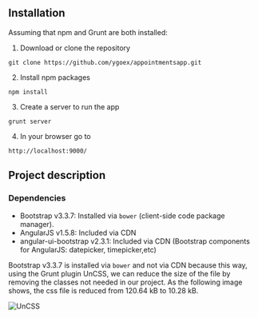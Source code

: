 ## Installation

Assuming that npm and Grunt are both installed:

1. Download or clone the repository

  ```
  git clone https://github.com/ygoex/appointmentsapp.git
  ```

2. Install npm packages

  ```
  npm install
  ```
3. Create a server to run the app

  ```
  grunt server
  ```
4. In your browser go to 

  ```
  http://localhost:9000/
  ```

## Project description

### Dependencies 
* Bootstrap v3.3.7: Installed via `bower` (client-side code package manager).
* AngularJS v1.5.8: Included via CDN
* angular-ui-bootstrap v2.3.1: Included via CDN (Bootstrap components for AngularJS: datepicker, timepicker,etc)

Bootstrap v3.3.7 is installed via `bower` and not via CDN because this way, using the Grunt plugin UnCSS, we can reduce the size of the file by removing the classes not needed in our project. As the following image shows, the css file is reduced from 120.64 kB to 10.28 kB.

![UnCSS]()
